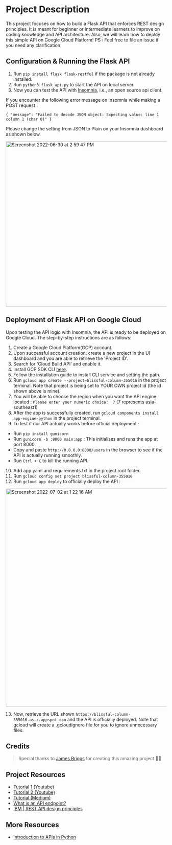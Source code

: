 # Project Description

This project focuses on how to build a Flask API that enforces REST design principles. It is meant for beginner or intermediate learners to improve on coding knowledge and API architecture. Also, we will learn how to deploy this simple API on Google Cloud Platform! PS : Feel free to file an issue if you need any clarification.  

## Configuration & Running the Flask API 
1. Run ```pip install flask flask-restful``` if the package is not already installed.
2. Run ```python3 flask_api.py``` to start the API on local server.
3. Now you can test the API with [Insomnia](https://insomnia.rest/download), i.e., an open source api client.

If you encounter the following error message on Insomnia while making a POST request :

```{ "message": "Failed to decode JSON object: Expecting value: line 1 column 1 (char 0)" }```

Please change the setting from JSON to Plain on your Insomnia dashboard as shown below.

<img width="517" alt="Screenshot 2022-06-30 at 2 59 47 PM" src="https://user-images.githubusercontent.com/79074359/176613130-7d6f16ef-688a-43ec-b891-1d5d4f62db69.png">

## Deployment of Flask API on Google Cloud

Upon testing the API logic with Insomnia, the API is ready to be deployed on Google Cloud. The step-by-step instructions are as follows:

1. Create a Google Cloud Platform(GCP) account.
2. Upon successful account creation, create a new project in the UI dashboard and you are able to retrieve the 'Project ID'.
3. Search for 'Cloud Build API' and enable it.
4. Install GCP SDK CLI [here](https://cloud.google.com/sdk/docs/install).
5. Follow the installation guide to install CLI service and setting the path.
6. Run ```gcloud app create --project=blissful-column-355016``` in the project terminal. Note that project is being set to YOUR OWN project id (the id shown above is mine).
7. You will be able to choose the region when you want the API engine located : ```Please enter your numeric choice:  7``` (7 represents asia-southeast1) 
8. After the app is successfully created, run ```gcloud components install app-engine-python``` in the project terminal.
9. To test if our API actually works before official deployment :
- Run ```pip install gunicorn``` 
- Run ```gunicorn -b :8000 main:app``` : This initialises and runs the app at port 8000.
- Copy and paste ```http://0.0.0.0:8000/users``` in the browser to see if the API is actually running smoothly.
- Run ```Ctrl + C``` to kill the running API.
10. Add app.yaml and requirements.txt in the project root folder.
11. Run ```gcloud config set project blissful-column-355016```
12. Run ```gcloud app deploy``` to officially deploy the API :

<img width="683" alt="Screenshot 2022-07-02 at 1 22 16 AM" src="https://user-images.githubusercontent.com/79074359/176942464-3d2b7bfa-13d0-4b80-be6f-c9e055891a49.png">

13. Now, retrieve the URL shown ```https://blissful-column-355016.as.r.appspot.com``` and the API is officially deployed. Note that gcloud will create a .gcloudignore file for you to ignore unnecessary files.

## Credits 
> Special thanks to [James Briggs](https://www.youtube.com/watch?v=MF75aNH3Gjs) for creating this amazing project 🙏🏻

## Project Resources
- [Tutorial 1 (Youtube)](https://www.youtube.com/watch?v=MF75aNH3Gjs)
- [Tutorial 2 (Youtube)](https://www.youtube.com/watch?v=3fsIcMgUOY8&t=23s)
- [Tutorial (Medium)](https://towardsdatascience.com/the-right-way-to-build-an-api-with-python-cd08ab285f8f)
- [What is an API endpoint?](https://rapidapi.com/blog/api-glossary/endpoint/)
- [IBM | REST API design principles](https://www.ibm.com/sg-en/cloud/learn/rest-apis)

## More Resources
- [Introduction to APIs in Python](https://www.youtube.com/watch?v=g_yMowQikOE)

